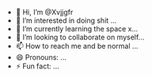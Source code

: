 - 👋 Hi, I’m @Xvjjgfr
- 👀 I’m interested in doing shit ...
- 🌱 I’m currently learning the space x...
- 💞️ I’m looking to collaborate on myself...
- 📫 How to reach me and be normal ...
- 😄 Pronouns: ...
- ⚡ Fun fact: ...

<!---
Xvjjgfr/Xvjjgfr is a ✨ special ✨ repository because its `README.md` (this file) appears on your GitHub profile.
You can click the Preview link to take a look at your changes.
--->

